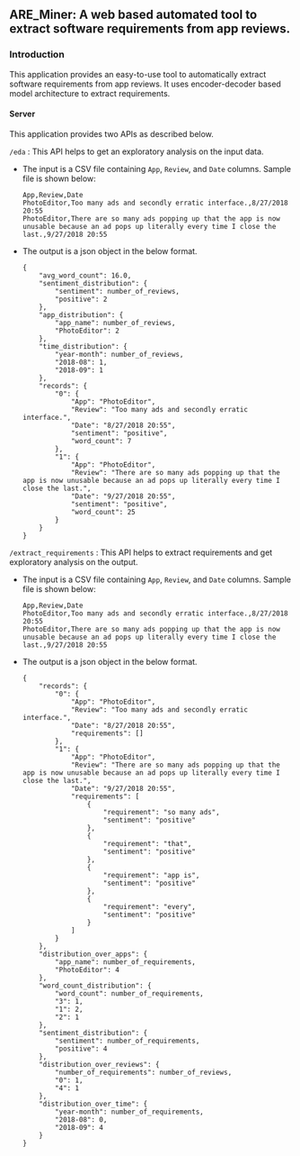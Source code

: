 ## ARE_Miner: A web based automated tool to extract software requirements from app reviews.

### Introduction
This application provides an easy-to-use tool to automatically extract software requirements from app reviews. It uses encoder-decoder based model architecture to extract requirements. 

#### Server
This application provides two APIs as described below.

`/eda` : This API helps to get an exploratory analysis on the input data.

- The input is a CSV file containing `App`, `Review`, and `Date` columns. Sample file is shown below:
    ```
    App,Review,Date
    PhotoEditor,Too many ads and secondly erratic interface.,8/27/2018 20:55
    PhotoEditor,There are so many ads popping up that the app is now unusable because an ad pops up literally every time I close the last.,9/27/2018 20:55
    ```
- The output is a json object in the below format.
    ```
    {
        "avg_word_count": 16.0,
        "sentiment_distribution": {
            "sentiment": number_of_reviews,
            "positive": 2
        },
        "app_distribution": {
            "app_name": number_of_reviews,
            "PhotoEditor": 2
        },
        "time_distribution": {
            "year-month": number_of_reviews,
            "2018-08": 1,
            "2018-09": 1
        },
        "records": {
            "0": {
                "App": "PhotoEditor",
                "Review": "Too many ads and secondly erratic interface.",
                "Date": "8/27/2018 20:55",
                "sentiment": "positive",
                "word_count": 7
            },
            "1": {
                "App": "PhotoEditor",
                "Review": "There are so many ads popping up that the app is now unusable because an ad pops up literally every time I close the last.",
                "Date": "9/27/2018 20:55",
                "sentiment": "positive",
                "word_count": 25
            }
        }
    }
    ```

`/extract_requirements` : This API helps to extract requirements and get exploratory analysis on the output.

- The input is a CSV file containing `App`, `Review`, and `Date` columns. Sample file is shown below:
    ```
    App,Review,Date
    PhotoEditor,Too many ads and secondly erratic interface.,8/27/2018 20:55
    PhotoEditor,There are so many ads popping up that the app is now unusable because an ad pops up literally every time I close the last.,9/27/2018 20:55
    ```
- The output is a json object in the below format.
    ```
    {
        "records": {
            "0": {
                "App": "PhotoEditor",
                "Review": "Too many ads and secondly erratic interface.",
                "Date": "8/27/2018 20:55",
                "requirements": []
            },
            "1": {
                "App": "PhotoEditor",
                "Review": "There are so many ads popping up that the app is now unusable because an ad pops up literally every time I close the last.",
                "Date": "9/27/2018 20:55",
                "requirements": [
                    {
                        "requirement": "so many ads",
                        "sentiment": "positive"
                    },
                    {
                        "requirement": "that",
                        "sentiment": "positive"
                    },
                    {
                        "requirement": "app is",
                        "sentiment": "positive"
                    },
                    {
                        "requirement": "every",
                        "sentiment": "positive"
                    }
                ]
            }
        },
        "distribution_over_apps": {
            "app_name": number_of_requirements,
            "PhotoEditor": 4
        },
        "word_count_distribution": {
            "word_count": number_of_requirements,
            "3": 1,
            "1": 2,
            "2": 1
        },
        "sentiment_distribution": {
            "sentiment": number_of_requirements,
            "positive": 4
        },
        "distribution_over_reviews": {
            "number_of_requirements": number_of_reviews,
            "0": 1,
            "4": 1
        },
        "distribution_over_time": {
            "year-month": number_of_requirements,
            "2018-08": 0,
            "2018-09": 4
        }
    }
    ```
